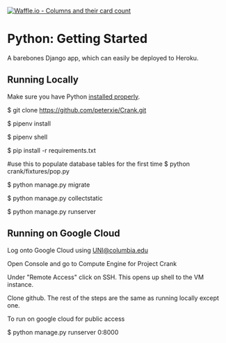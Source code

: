[![Waffle.io - Columns and their card count](https://badge.waffle.io/peterxie/Crank.png?columns=all)](https://waffle.io/peterxie/Crank?utm_source=badge)
# Python: Getting Started

A barebones Django app, which can easily be deployed to Heroku.

## Running Locally

Make sure you have Python [installed properly](http://install.python-guide.org).  

$ git clone https://github.com/peterxie/Crank.git

$ pipenv install

$ pipenv shell

$ pip install -r requirements.txt

#use this to populate database tables for the first time
$ python crank/fixtures/pop.py    

$ python manage.py migrate

$ python manage.py collectstatic

$ python manage.py runserver

## Running on Google Cloud

Log onto Google Cloud using UNI@columbia.edu

Open Console and go to Compute Engine for Project Crank

Under "Remote Access" click on SSH. This opens up shell to the VM instance.

Clone github. The rest of the steps are the same as running locally except one.

To run on google cloud for public access

$ python manage.py runserver 0:8000
